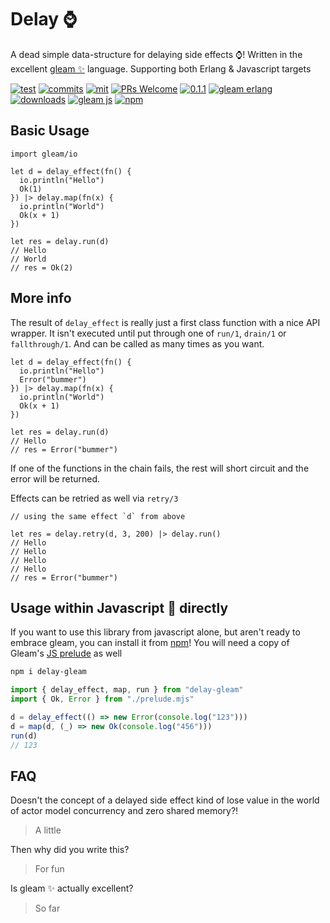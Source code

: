# Delay ⌚

A dead simple data-structure for delaying side effects ⌚! Written in the excellent [gleam ✨](https://gleam.run/) language. Supporting both Erlang & Javascript targets

[![test](https://github.com/bwireman/delay/actions/workflows/test.yml/badge.svg)](https://github.com/bwireman/delay/actions/workflows/test.yml)
[![commits](https://img.shields.io/github/last-commit/bwireman/delay)](https://github.com/bwireman/delay/commit/main)
[![mit](https://img.shields.io/github/license/bwireman/delay?color=brightgreen)](https://github.com/bwireman/delay/blob/main/LICENSE)
[![PRs Welcome](https://img.shields.io/badge/PRs-welcome-brightgreen)](http://makeapullrequest.com)
[![0.1.1](https://img.shields.io/hexpm/v/delay?color=brightgreen&style=flat)](https://hexdocs.pm/delay/index.html)
[![gleam erlang](https://img.shields.io/badge/erlang%20%E2%98%8E%EF%B8%8F-red?style=flat&label=gleam%20%E2%9C%A8)](https://gleam.run)
[![downloads](https://img.shields.io/hexpm/dt/delay?color=brightgreen)](https://hex.pm/packages/delay/)
[![gleam js](https://img.shields.io/badge/%20gleam%20%E2%9C%A8-js%20%F0%9F%8C%B8-yellow)](https://gleam.run/news/v0.16-gleam-compiles-to-javascript/)
[![npm](https://img.shields.io/npm/dt/delay-gleam)](https://www.npmjs.com/package/delay-gleam)


## Basic Usage

```gleam
import gleam/io

let d = delay_effect(fn() {
  io.println("Hello")
  Ok(1)
}) |> delay.map(fn(x) {
  io.println("World")
  Ok(x + 1)
})

let res = delay.run(d)
// Hello
// World
// res = Ok(2)
```

## More info

The result of `delay_effect` is really just a first class function with a nice API wrapper. It isn't executed until put through one of `run/1`, `drain/1` or `fallthrough/1`. And can be called as many times as you want.

```gleam
let d = delay_effect(fn() {
  io.println("Hello")
  Error("bummer")
}) |> delay.map(fn(x) {
  io.println("World")
  Ok(x + 1)
})

let res = delay.run(d)
// Hello
// res = Error("bummer")
```

If one of the functions in the chain fails, the rest will short circuit and the error will be returned.

Effects can be retried as well via `retry/3`

```gleam
// using the same effect `d` from above

let res = delay.retry(d, 3, 200) |> delay.run()
// Hello
// Hello
// Hello
// Hello
// res = Error("bummer")
```

## Usage within Javascript 🌸 directly
If you want to use this library from javascript alone, but aren't ready to embrace gleam, you can install it from [npm](https://www.npmjs.com/package/delay-gleam)!
You will need a copy of Gleam's [JS prelude](https://github.com/gleam-lang/gleam/blob/v0.34.1/compiler-core/templates/prelude.mjs) as well

```sh
npm i delay-gleam
```

```javascript
import { delay_effect, map, run } from "delay-gleam"
import { Ok, Error } from "./prelude.mjs"

d = delay_effect(() => new Error(console.log("123")))
d = map(d, (_) => new Ok(console.log("456")))
run(d)
// 123
```

## FAQ

Doesn't the concept of a delayed side effect kind of lose value in the world of actor model concurrency and zero shared memory?!

> A little

Then why did you write this?

> For fun

Is gleam ✨ actually excellent?

> So far
